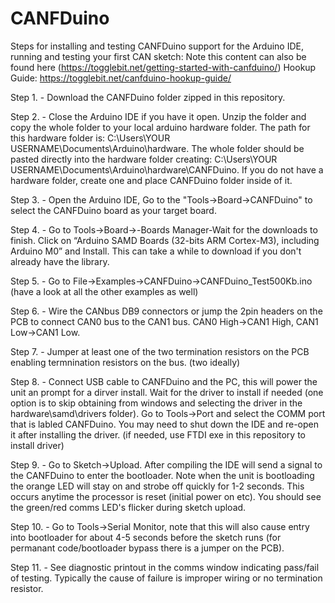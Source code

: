 # CANFDuino
Steps for installing and testing CANFDuino support for the Arduino IDE, running and testing your first CAN sketch:
Note this content can also be found here (https://togglebit.net/getting-started-with-canfduino/)
Hookup Guide: https://togglebit.net/canfduino-hookup-guide/

Step 1. - Download the CANFDuino folder zipped in this repository.

Step 2. - Close the Arduino IDE if you have it open. Unzip the folder and copy the whole folder to your local arduino hardware folder. The path for this hardware folder is: C:\Users\YOUR USERNAME\Documents\Arduino\hardware. The whole folder should be pasted directly into the hardware folder creating: C:\Users\YOUR USERNAME\Documents\Arduino\hardware\CANFDuino. If you do not have a hardware folder, create one and place CANFDuino folder inside of it.

Step 3. - Open the Arduino IDE, Go to the "Tools->Board->CANFDuino" to select the CANFDuino board as your target board.

Step 4. - Go to Tools->Board->-Boards Manager-Wait for the downloads to finish. Click on “Arduino SAMD Boards (32-bits ARM Cortex-M3), including Arduino M0” and Install. This can take a while to download if you don't already have the library.

Step 5. - Go to File->Examples->CANFDuino->CANFDuino_Test500Kb.ino (have a look at all the other examples as well)

Step 6. - Wire the CANbus DB9 connectors or jump the 2pin headers on the PCB to connect CAN0 bus to the CAN1 bus. CAN0 High->CAN1 High, CAN1 Low->CAN1 Low.

Step 7. - Jumper at least one of the two termination resistors on the PCB enabling termnination resistors on the bus. (two ideally)

Step 8. - Connect USB cable to CANFDuino and the PC, this will power the unit an prompt for a dirver install. Wait for the driver to install if needed (one option is to skip obtaining from windows and selecting the driver in the hardware\samd\drivers folder). Go to Tools->Port and select the COMM port that is labled CANFDuino. You may need to shut down the IDE and re-open it after installing the driver. (if needed, use FTDI exe in this repository to install driver)

Step 9. - Go to Sketch->Upload. After compiling the IDE will send a signal to the CANFDuino to enter the bootloader. Note when the unit is bootloading the orange LED will stay on and strobe off quickly for 1-2 seconds. This occurs anytime the processor is reset (initial power on etc). You should see the green/red comms LED's flicker during sketch upload.

Step 10. - Go to Tools->Serial Monitor, note that this will also cause entry into bootloader for about 4-5 seconds before the sketch runs (for permanant code/bootloader bypass there is a jumper on the PCB).

Step 11. - See diagnostic printout in the comms window indicating pass/fail of testing. Typically the cause of failure is improper wiring or no termination resistor.

